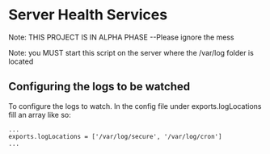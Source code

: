 # Server Health Services

Note: THIS PROJECT IS IN ALPHA PHASE --Please ignore the mess

Note: you MUST start this script on the server where the /var/log folder is 
located

## Configuring the logs to be watched
To configure the logs to watch. In the config file under exports.logLocations
fill an array like so:
```
...
exports.logLocations = ['/var/log/secure', '/var/log/cron']
...
```